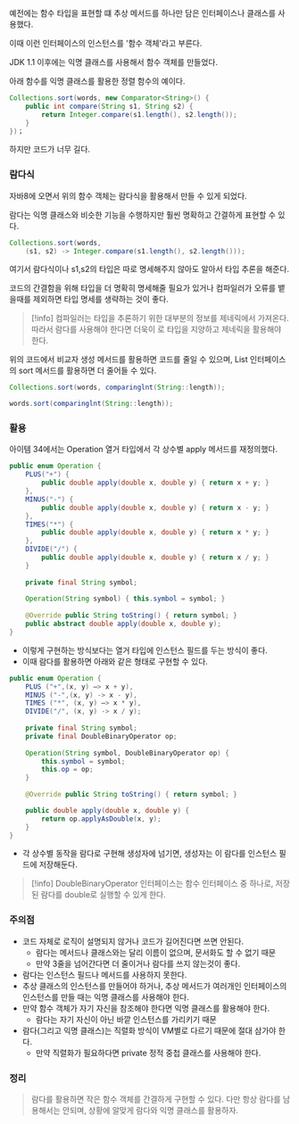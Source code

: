 예전에는 함수 타입을 표현할 떄 추상 메서드를 하나만 담은 인터페이스나 클래스를 사용했다.

이때 이런 인터페이스의 인스턴스를 '함수 객체'라고 부른다.

JDK 1.1 이후에는 익명 클래스를 사용해서 함수 객체를 만들었다.

아래 함수를 익명 클래스를 활용한 정렬 함수의 예이다.
```java
Collections.sort(words, new Comparator<String>() {
	public int compare(String s1, String s2) {
		return Integer.compare(s1.length(), s2.length());
	}
})；
```

하지만 코드가 너무 길다.

### 람다식

자바8에 오면서 위의 함수 객체는 람다식을 활용해서 만들 수 있게 되었다.

람다는 익명 클래스와 비슷한 기능을 수행하지만 훨씬 명확하고 간결하게 표현할 수 있다.

```java
Collections.sort(words,
	(s1, s2) -> Integer.compare(s1.length(), s2.length()));
```

여기서 람다식이나 s1,s2의 타입은 따로 명세해주지 않아도 알아서 타입 추론을 해준다.

코드의 간결함을 위해 타입을 더 명확히 명세해줄 필요가 있거나 컴파일러가 오류를 뱉을때를 제외하면 타입 명세를 생략하는 것이 좋다.

> [!info] 
> 컴파일러는 타입을 추론하기 위한 대부분의 정보를 제네릭에서 가져온다. 따라서 람다를 사용해야 한다면 더욱이 로 타입을 지양하고 제네릭을 활용해야 한다.


위의 코드에서 비교자 생성 메서드를 활용하면 코드를 줄일 수 있으며, List 인터페이스의 sort 메서드를 활용하면 더 줄어들 수 있다.
```java
Collections.sort(words, comparinglnt(String::length));

words.sort(comparinglnt(String::length));
```

### 활용

아이템 34에서는 Operation 열거 타입에서 각 상수별 apply 메서드를 재정의했다.
```java
public enum Operation {
	PLUS("+") {
		public double apply(double x, double y) { return x + y; }
	},
	MINUS("-") {
		public double apply(double x, double y) { return x - y; }
	},
	TIMES("*") {
		public double apply(double x, double y) { return x * y; }
	},
	DIVIDE("/") {
		public double apply(double x, double y) { return x / y; }
	}
	
	private final String symbol;
	
	Operation(String symbol) { this.symbol = symbol; }
	
	@Override public String toString() { return symbol; }
	public abstract double apply(double x, double y);
}
```
- 이렇게 구현하는 방식보다는 열거 타입에 인스턴스 필드를 두는 방식이 좋다.
- 이때 람다를 활용하면 아래와 같은 형태로 구현할 수 있다.


```java
public enum Operation {
	PLUS ("+",(x, y) —> x + y),
	MINUS ("-",(x, y) -> x - y),
	TIMES ("*", (x, y) —> x * y),
	DIVIDE("/", (x, y) -> x / y);
	
	private final String symbol;
	private final DoubleBinaryOperator op;
	
	Operation(String symbol, DoubleBinaryOperator op) {
		this.symbol = symbol;
		this.op = op;
	}
	
	@Override public String toString() { return symbol; }

	public double apply(double x, double y) {
		return op.applyAsDouble(x, y);
	}
}
```
- 각 상수별 동작을 람다로 구현해 생성자에 넘기면, 생성자는 이 람다를 인스턴스 필드에 저장해둔다.
> [!info]
> DoubleBinaryOperator 인터페이스는 함수 인터페이스 중 하나로, 저장된 람다를 double로 실행할 수 있게 한다.


### 주의점

- 코드 자체로 로직이 설명되지 않거나 코드가 길어진다면 쓰면 안된다.
	- 람다는 메서드나 클래스와는 달리 이름이 없으며, 문서화도 할 수 없기 때문
	- 만약 3줄을 넘어간다면 더 줄이거나 람다를 쓰지 않는것이 좋다.
- 람다는 인스턴스 필드나 메서드를 사용하지 못한다.
- 추상 클래스의 인스턴스를 만들어야 하거나, 추상 메서드가 여러개인 인터페이스의 인스턴스를 만들 때는 익명 클래스를 사용해야 한다.
- 만약 함수 객체가 자기 자신을 참조해야 한다면 익명 클래스를 활용해야 한다.
	- 람다는 자기 자신이 아닌 바깥 인스턴스를 가리키기 때문
- 람다(그리고 익명 클래스)는 직렬화 방식이 VM별로 다르기 때문에 절대 삼가야 한다.
	- 만약 직렬화가 필요하다면 private 정적 중첩 클래스를 사용해야 한다.


### 정리
> 람다를 활용하면 작은 함수 객체를 간결하게 구현할 수 있다.
> 다만 항상 람다를 남용해서는 안되며, 상황에 알맞게 람다와 익명 클래스를 활용하자.